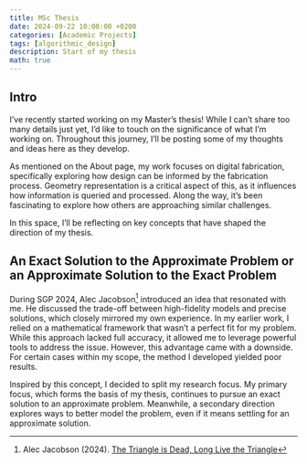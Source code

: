 ```yaml
---
title: MSc Thesis
date: 2024-09-22 10:00:00 +0200
categories: [Academic Projects]
tags: [algorithmic_design]
description: Start of my thesis
math: true
---
```

## Intro
I’ve recently started working on my Master’s thesis! While I can’t share too many details just yet, I’d like to touch on the significance of what I’m working on. Throughout this journey, I’ll be posting some of my thoughts and ideas here as they develop.

As mentioned on the About page, my work focuses on digital fabrication, specifically exploring how design can be informed by the fabrication process. Geometry representation is a critical aspect of this, as it influences how information is queried and processed. Along the way, it’s been fascinating to explore how others are approaching similar challenges.

In this space, I’ll be reflecting on key concepts that have shaped the direction of my thesis.

## An Exact Solution to the Approximate Problem or an Approximate Solution to the Exact Problem
During SGP 2024, Alec Jacobson[^1] introduced an idea that resonated with me. He discussed the trade-off between high-fidelity models and precise solutions, which closely mirrored my own experience. In my earlier work, I relied on a mathematical framework that wasn’t a perfect fit for my problem. While this approach lacked full accuracy, it allowed me to leverage powerful tools to address the issue. However, this advantage came with a downside. For certain cases within my scope, the method I developed yielded poor results.  

Inspired by this concept, I decided to split my research focus. My primary focus, which forms the basis of my thesis, continues to pursue an exact solution to an approximate problem. Meanwhile, a secondary direction explores ways to better model the problem, even if it means settling for an approximate solution.  

[^1]: Alec Jacobson (2024). [The Triangle is Dead, Long Live the Triangle](https://www.youtube.com/watch?v=wO2EfNIgBBY&t=2215s)


